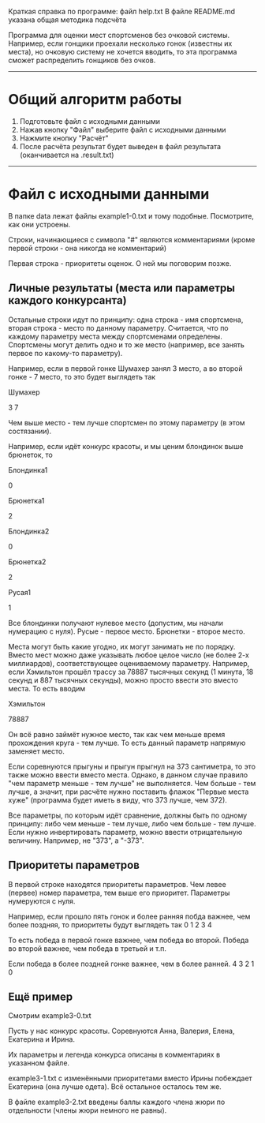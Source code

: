 ﻿Краткая справка по программе: файл help.txt
В файле README.md указана общая методика подсчёта

Программа для оценки мест спортсменов без очковой системы.
Например, если гонщики проехали несколько гонок (известны их места), но очковую систему не хочется вводить, то эта программа сможет распределить гонщиков без очков.

----------------------------------------------------------------
# Общий алгоритм работы
1. Подготовьте файл с исходными данными
2. Нажав кнопку "Файл" выберите файл с исходными данными
3. Нажмите кнопку "Расчёт"
4. После расчёта результат будет выведен в файл результата (оканчивается на .result.txt)

----------------------------------------------------------------
# Файл с исходными данными

В папке data лежат файлы example1-0.txt и тому подобные. Посмотрите, как они устроены.

Строки, начинающиеся с символа "#" являются комментариями (кроме первой строки - она никогда не комментарий)

Первая строка - приоритеты оценок. О ней мы поговорим позже.

## Личные результаты (места или параметры каждого конкурсанта)
Остальные строки идут по принципу: одна строка - имя спортсмена, вторая строка - место по данному параметру.
Считается, что по каждому параметру места между спортсменами определены. Спортсмены могут делить одно и то же место (например, все занять первое по какому-то параметру).

Например, если в первой гонке Шумахер занял 3 место, а во второй гонке - 7 место, то это будет выглядеть так

Шумахер

3 7

Чем выше место - тем лучше спортсмен по этому параметру (в этом состязании).

Например, если идёт конкурс красоты, и мы ценим блондинок выше брюнеток, то

Блондинка1

0

Брюнетка1

2

Блондинка2

0

Брюнетка2

2

Русая1

1

Все блондинки получают нулевое место (допустим, мы начали нумерацию с нуля).
Русые - первое место.
Брюнетки - второе место.

Места могут быть какие угодно, их могут занимать не по порядку. Вместо мест можно даже указывать любое целое число (не более 2-х миллиардов), соответствующее оцениваемому параметру. Например, если Хэмильтон прошёл трассу за 78887 тысячных секунд (1 минута, 18 секунд и 887 тысячных секунды), можно просто ввести это вместо места.
То есть вводим

Хэмильтон

78887

Он всё равно займёт нужное место, так как чем меньше время прохождения круга - тем лучше. То есть данный параметр напрямую заменяет место.

Если соревнуются прыгуны и прыгун прыгнул на 373 сантиметра, то это также можно ввести вместо места.
Однако, в данном случае правило "чем параметр меньше - тем лучше" не выполняется. Чем больше - тем лучше, а значит, при расчёте нужно поставить флажок "Первые места хуже" (программа будет иметь в виду, что 373 лучше, чем 372).

Все параметры, по которым идёт сравнение, должны быть по одному принципу: либо чем меньше - тем лучше, либо чем больше - тем лучше.
Если нужно инвертировать параметр, можно ввести отрицательную величину. Например, не "373", а "-373".

## Приоритеты параметров

В первой строке находятся приоритеты параметров.
Чем левее (первее) номер параметра, тем выше его приоритет.
Параметры нумеруются с нуля.

Например, если прошло пять гонок и более ранняя побда важнее, чем более поздняя, то приоритеты будут выглядеть так
0 1 2 3 4

То есть победа в первой гонке важнее, чем победа во второй. Победа во второй важнее, чем победа в третьей и т.п.

Если победа в более поздней гонке важнее, чем в более ранней.
4 3 2 1 0


## Ещё пример
Смотрим example3-0.txt

Пусть у нас конкурс красоты.
Соревнуются Анна, Валерия, Елена, Екатерина и Ирина.

Их параметры и легенда конкурса описаны в комментариях в указанном файле.


example3-1.txt с изменёнными приоритетами вместо Ирины побеждает Екатерина (она лучше одета).
Всё остальное осталось тем же.

В файле example3-2.txt введены баллы каждого члена жюри по отдельности (члены жюри немного не равны).
